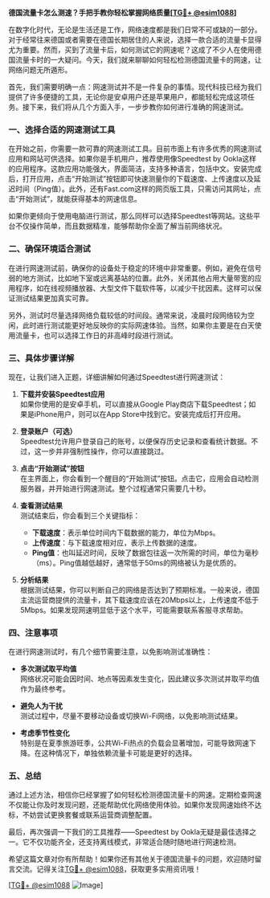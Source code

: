 **德国流量卡怎么测速？手把手教你轻松掌握网络质量[[TG💪+ @esim1088](https://t.me/s/esim1088)]**

在数字化时代，无论是生活还是工作，网络速度都是我们日常不可或缺的一部分。对于经常往来德国或者需要在德国长期居住的人来说，选择一款合适的流量卡显得尤为重要。然而，买到了流量卡后，如何测试它的网速呢？这成了不少人在使用德国流量卡时的一大疑问。今天，我们就来聊聊如何轻松检测德国流量卡的网速，让网络问题无所遁形。

首先，我们需要明确一点：网速测试并不是一件复杂的事情。现代科技已经为我们提供了许多便捷的工具，无论你是安卓用户还是苹果用户，都能轻松完成这项任务。接下来，我们将从几个方面入手，一步步教你如何进行准确的网速测试。

### **一、选择合适的网速测试工具**

在开始之前，你需要一款可靠的网速测试工具。目前市面上有许多优秀的网速测试应用和网站可供选择。如果你是手机用户，推荐使用像Speedtest by Ookla这样的应用程序。这款应用功能强大，界面简洁，支持多种语言，包括中文。安装完成后，打开应用，点击“开始测试”按钮即可快速测量你的下载速度、上传速度以及延迟时间（Ping值）。此外，还有Fast.com这样的网页版工具，只需访问其网址，点击“开始测试”，就能获得基本的网速信息。

如果你更倾向于使用电脑进行测试，那么同样可以选择Speedtest等网站。这些平台不仅操作简单，而且数据精准，能够帮助你全面了解当前网络状况。

### **二、确保环境适合测试**

在进行网速测试前，确保你的设备处于稳定的环境中非常重要。例如，避免在信号弱的地方测试，比如地下室或远离基站的位置。此外，关闭其他占用大量带宽的应用程序，如在线视频播放器、大型文件下载软件等，以减少干扰因素。这样可以保证测试结果更加真实可靠。

另外，测试时尽量选择网络负载较低的时间段。通常来说，凌晨时段网络较为空闲，此时进行测试能更好地反映你的实际网速体验。当然，如果你主要是在白天使用流量卡，也可以选择工作日的非高峰时段进行测试。

### **三、具体步骤详解**

现在，让我们进入正题，详细讲解如何通过Speedtest进行网速测试：

1. **下载并安装Speedtest应用**  
   如果你使用的是安卓手机，可以直接从Google Play商店下载Speedtest；如果是iPhone用户，则可以在App Store中找到它。安装完成后打开应用。

2. **登录账户（可选）**  
   Speedtest允许用户登录自己的账号，以便保存历史记录和查看统计数据。不过，这一步并非强制性操作，你可以直接跳过。

3. **点击“开始测试”按钮**  
   在主界面上，你会看到一个醒目的“开始测试”按钮。点击它，应用会自动检测服务器，并开始进行网速测试。整个过程通常只需要几十秒。

4. **查看测试结果**  
   测试结束后，你会看到三个关键指标：
   - **下载速度**：表示单位时间内下载数据的能力，单位为Mbps。
   - **上传速度**：与下载速度相对应，表示上传数据的速度。
   - **Ping值**：也叫延迟时间，反映了数据包往返一次所需的时间，单位为毫秒（ms）。Ping值越低越好，通常低于50ms的网络被认为是优质的。

5. **分析结果**  
   根据测试结果，你可以判断自己的网络是否达到了预期标准。一般来说，德国主流运营商提供的流量卡，其下载速度应该在20Mbps以上，上传速度不低于5Mbps。如果发现网速明显低于这个水平，可能需要联系客服寻求帮助。

### **四、注意事项**

在进行网速测试时，有几个细节需要注意，以免影响测试准确性：

- **多次测试取平均值**  
  网络状况可能会因时间、地点等因素发生变化，因此建议多次测试并取平均值作为最终参考。

- **避免人为干扰**  
  测试过程中，尽量不要移动设备或切换Wi-Fi网络，以免影响测试结果。

- **考虑季节性变化**  
  特别是在夏季旅游旺季，公共Wi-Fi热点的负载会显著增加，可能导致网速下降。在这种情况下，单独依赖流量卡可能是更好的选择。

### **五、总结**

通过上述方法，相信你已经掌握了如何轻松检测德国流量卡的网速。定期检查网速不仅能让你及时发现问题，还能帮助优化网络使用体验。如果你发现网速始终不达标，不妨尝试更换套餐或联系运营商调整配置。

最后，再次强调一下我们的工具推荐——Speedtest by Ookla无疑是最佳选择之一。它不仅功能齐全，还支持离线模式，非常适合随时随地进行网速检测。

希望这篇文章对你有所帮助！如果你还有其他关于德国流量卡的问题，欢迎随时留言交流。记得关注[TG💪+ @esim1088](https://t.me/s/esim1088)，获取更多实用资讯哦！

[[TG💪+ @esim1088](https://t.me/s/esim1088) ![Image](https://i.postimg.cc/4NQfJmqS/Snipaste-2025-05-13-00-14-12.png)]